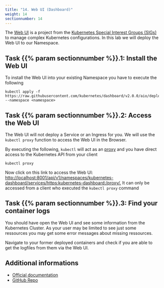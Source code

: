 ```yaml
---
title: "14. Web UI (Dashboard)"
weight: 14
sectionnumber: 14
---
```



The [Web UI](https://kubernetes.io/docs/tasks/access-application-cluster/web-ui-dashboard/) is a project from the [Kubernetes Special Interest Groups (SIGs)](https://kubernetes.io/community/) to manage complex Kubernetes configurations.
In this lab we will deploy the Web UI to our Namespace.


## Task {{% param sectionnumber %}}.1: Install the Web UI

To install the Web UI into your existing Namespace you have to execute the following

```
kubectl apply -f https://raw.githubusercontent.com/kubernetes/dashboard/v2.0.0/aio/deploy/recommended.yaml --namespace <namespace>
```


## Task {{% param sectionnumber %}}.2: Access the Web UI

The Web UI will not deploy a Service or an Ingress for you.
We will use the `kubectl proxy` function to access the Web UI in the Browser.

By executing the following, `kubectl` will act as an [proxy](https://en.wikipedia.org/wiki/Proxy_server) and you have direct access to the Kubernetes API from your client

```
kubectl proxy
```

Now click on this link to access the Web UI: <http://localhost:8001/api/v1/namespaces/kubernetes-dashboard/services/https:kubernetes-dashboard:/proxy/.>
It can only be accessed from a client who executed the `kubectl proxy` command


## Task {{% param sectionnumber %}}.3: Find your container logs

You should have open the Web UI and see some information from the Kubernetes Cluster. As your user may be limited to see just some ressources you may get some error messages about missing ressources.

Navigate to your former deployed containers and check if you are able to get the logfiles from them via the Web UI.


## Additional informations

* [Official documentation](https://kubernetes.io/docs/tasks/access-application-cluster/web-ui-dashboard/#using-dashboard)
* [GitHub Repo](https://github.com/kubernetes/dashboard)
